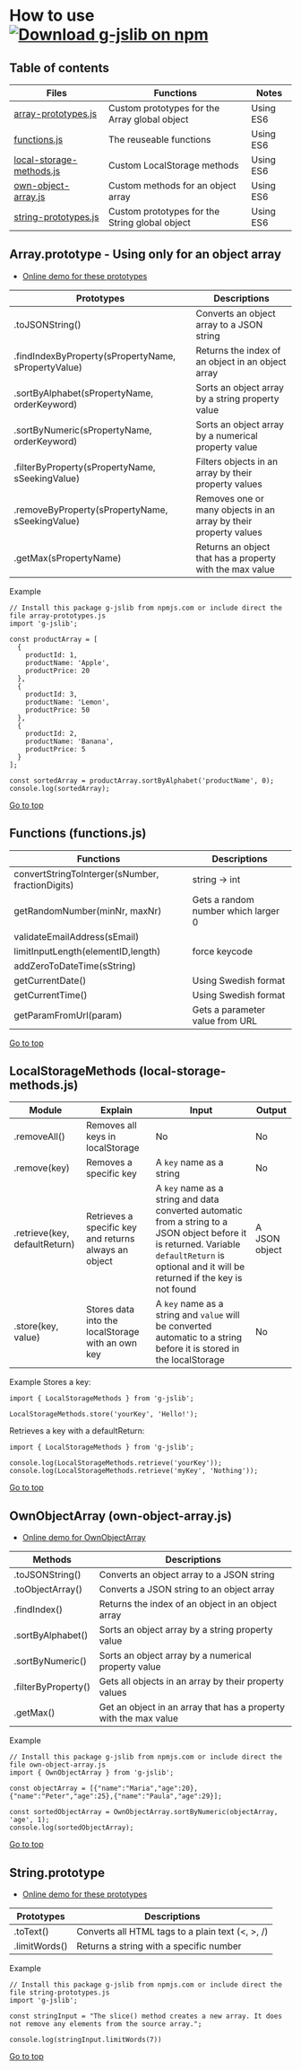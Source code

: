# How to use [![Download g-jslib on npm](https://img.shields.io/npm/v/g-jslib.svg?style=flat)](https://www.npmjs.com/package/g-jslib)
## Table of contents
|Files|Functions|Notes|
|----|----|----|
|[array-prototypes.js](#arrayprototype---using-only-for-an-object-array)|Custom prototypes for the Array global object|Using ES6|
|[functions.js](#functions-functionsjs)|The reuseable functions|Using ES6|
|[local-storage-methods.js](#localstoragemethods-local-storage-methodsjs)|Custom LocalStorage methods|Using ES6|
|[own-object-array.js](#ownobjectarray-own-object-arrayjs)|Custom methods for an object array|Using ES6|
|[string-prototypes.js](#stringprototype)|Custom prototypes for the String global object|Using ES6|

## Array.prototype - Using only for an object array
* [Online demo for these prototypes](https://codepen.io/khois/pen/KxRPGX)

|Prototypes|Descriptions|
|---|---|
|.toJSONString()|Converts an object array to a JSON string|
|.findIndexByProperty(sPropertyName, sPropertyValue)|Returns the index of an object in an object array|
|.sortByAlphabet(sPropertyName, orderKeyword)|Sorts an object array by a string property value|
|.sortByNumeric(sPropertyName, orderKeyword)|Sorts an object array by a numerical property value|
|.filterByProperty(sPropertyName, sSeekingValue)|Filters objects in an array by their property values|
|.removeByProperty(sPropertyName, sSeekingValue)|Removes one or many objects in an array by their property values|
|.getMax(sPropertyName)|Returns an object that has a property with the max value|

Example
````
// Install this package g-jslib from npmjs.com or include direct the file array-prototypes.js
import 'g-jslib';

const productArray = [
  {
    productId: 1,
    productName: 'Apple',
    productPrice: 20
  },
  {
    productId: 3,
    productName: 'Lemon',
    productPrice: 50
  },
  {
    productId: 2,
    productName: 'Banana',
    productPrice: 5
  }
];

const sortedArray = productArray.sortByAlphabet('productName', 0);
console.log(sortedArray);
````

[Go to top](#how-to-use)

## Functions (functions.js)
|Functions|Descriptions|
|---|---|
|convertStringToInterger(sNumber, fractionDigits)| string -> int|
|getRandomNumber(minNr, maxNr)|Gets a random number which larger 0|
|validateEmailAddress(sEmail)||
|limitInputLength(elementID,length)|force keycode|
|addZeroToDateTime(sString)||
|getCurrentDate()|Using Swedish format|
|getCurrentTime()|Using Swedish format|
|getParamFromUrl(param)|Gets a parameter value from URL|

[Go to top](#how-to-use)


## LocalStorageMethods (local-storage-methods.js)
| Module | Explain | Input | Output |
|---|---|---|---|
| .removeAll() | Removes all keys in localStorage | No | No |
| .remove(key) | Removes a specific key | A `key` name as a string | No |
| .retrieve(key, defaultReturn) | Retrieves a specific key and returns always an object | A `key` name as a string and data converted automatic from a string to a JSON object before it is returned. Variable `defaultReturn` is optional and it will be returned if the key is not found | A JSON object |
| .store(key, value) | Stores data into the localStorage with an own key | A `key` name as a string and `value` will be converted automatic to a string before it is stored in the localStorage | No |

Example
Stores a key:
````
import { LocalStorageMethods } from 'g-jslib';

LocalStorageMethods.store('yourKey', 'Hello!');
````

Retrieves a key with a defaultReturn:
````
import { LocalStorageMethods } from 'g-jslib';

console.log(LocalStorageMethods.retrieve('yourKey'));
console.log(LocalStorageMethods.retrieve('myKey', 'Nothing'));
````

[Go to top](#how-to-use)

## OwnObjectArray (own-object-array.js)
* [Online demo for OwnObjectArray](https://codepen.io/khois/pen/oEJqra)

|Methods|Descriptions|
|---|---|
|.toJSONString()|Converts an object array to a JSON string|
|.toObjectArray()|Converts a JSON string to an object array|
|.findIndex()|Returns the index of an object in an object array|
|.sortByAlphabet()|Sorts an object array by a string property value|
|.sortByNumeric()|Sorts an object array by a numerical property value|
|.filterByProperty()|Gets all objects in an array by their property values|
|.getMax()|Get an object in an array that has a property with the max value|

Example
````
// Install this package g-jslib from npmjs.com or include direct the file own-object-array.js
import { OwnObjectArray } from 'g-jslib';

const objectArray = [{"name":"Maria","age":20},{"name":"Peter","age":25},{"name":"Paula","age":29}];

const sortedObjectArray = OwnObjectArray.sortByNumeric(objectArray, 'age', 1);
console.log(sortedObjectArray);
````

[Go to top](#how-to-use)


## String.prototype
* [Online demo for these prototypes](https://codepen.io/khois/pen/rdMQQq)

|Prototypes|Descriptions|
|---|---|
|.toText()|Converts all HTML tags to a plain text (<, >, /)|
|.limitWords()|Returns a string with a specific number|

Example
````
// Install this package g-jslib from npmjs.com or include direct the file string-prototypes.js
import 'g-jslib';

const stringInput = "The slice() method creates a new array. It does not remove any elements from the source array.";

console.log(stringInput.limitWords(7))
````

[Go to top](#how-to-use)

